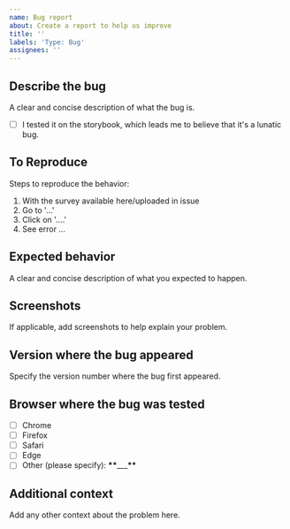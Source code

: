 ```yaml
---
name: Bug report
about: Create a report to help us improve
title: ''
labels: 'Type: Bug'
assignees: ''
---
```


## Describe the bug

A clear and concise description of what the bug is.

- [ ] I tested it on the storybook, which leads me to believe that it's a lunatic bug.

## To Reproduce

Steps to reproduce the behavior:

1. With the survey available here/uploaded in issue
2. Go to '...'
3. Click on '....'
4. See error ...

## Expected behavior

A clear and concise description of what you expected to happen.

## Screenshots

If applicable, add screenshots to help explain your problem.

## Version where the bug appeared

Specify the version number where the bug first appeared.

## Browser where the bug was tested

- [ ] Chrome
- [ ] Firefox
- [ ] Safari
- [ ] Edge
- [ ] Other (please specify): **\*\***\_\_\_**\*\***

## Additional context

Add any other context about the problem here.
